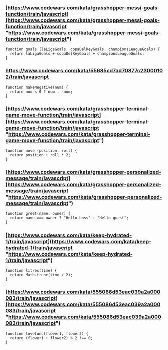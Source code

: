 
### [https://www.codewars.com/kata/grasshopper-messi-goals-function/train/javascript](https://www.codewars.com/kata/grasshopper-messi-goals-function/train/javascript "https://www.codewars.com/kata/grasshopper-messi-goals-function/train/javascript")
```
function goals (laLigaGoals, copaDelReyGoals, championsLeagueGoals) {
  return laLigaGoals + copaDelReyGoals + championsLeagueGoals;
}
```

### https://www.codewars.com/kata/55685cd7ad70877c23000102/train/javascript

```
function makeNegative(num) {
  return num < 0 ? num : -num;
}

```

### [https://www.codewars.com/kata/grasshopper-terminal-game-move-function/train/javascript](https://www.codewars.com/kata/grasshopper-terminal-game-move-function/train/javascript "https://www.codewars.com/kata/grasshopper-terminal-game-move-function/train/javascript")

```
function move (position, roll) {
  return position + roll * 2;
}
```

### [https://www.codewars.com/kata/grasshopper-personalized-message/train/javascript](https://www.codewars.com/kata/grasshopper-personalized-message/train/javascript "https://www.codewars.com/kata/grasshopper-personalized-message/train/javascript")

```
function greet(name, owner) {
  return name === owner ? "Hello boss" : "Hello guest";
}
```

### [https://www.codewars.com/kata/keep-hydrated-1/train/javascript](https://www.codewars.com/kata/keep-hydrated-1/train/javascript "https://www.codewars.com/kata/keep-hydrated-1/train/javascript")

```
function litres(time) {
  return Math.trunc(time / 2);
}
```

### [https://www.codewars.com/kata/555086d53eac039a2a000083/train/javascript](https://www.codewars.com/kata/555086d53eac039a2a000083/train/javascript "https://www.codewars.com/kata/555086d53eac039a2a000083/train/javascript")

```
function lovefunc(flower1, flower2) {
  return (flower1 + flower2) % 2 !== 0;
}
```
